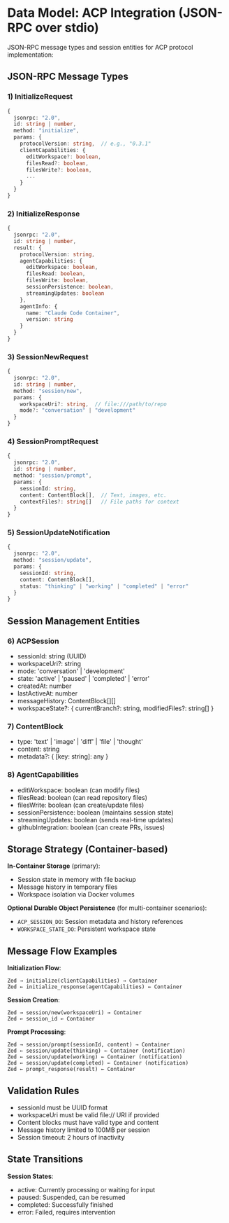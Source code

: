 # Data Model: ACP Integration (JSON-RPC over stdio)

JSON-RPC message types and session entities for ACP protocol implementation:

## JSON-RPC Message Types

### 1) InitializeRequest

```typescript
{
  jsonrpc: "2.0",
  id: string | number,
  method: "initialize",
  params: {
    protocolVersion: string,  // e.g., "0.3.1"
    clientCapabilities: {
      editWorkspace?: boolean,
      filesRead?: boolean,
      filesWrite?: boolean,
      ...
    }
  }
}
```

### 2) InitializeResponse

```typescript
{
  jsonrpc: "2.0",
  id: string | number,
  result: {
    protocolVersion: string,
    agentCapabilities: {
      editWorkspace: boolean,
      filesRead: boolean,
      filesWrite: boolean,
      sessionPersistence: boolean,
      streamingUpdates: boolean
    },
    agentInfo: {
      name: "Claude Code Container",
      version: string
    }
  }
}
```

### 3) SessionNewRequest

```typescript
{
  jsonrpc: "2.0",
  id: string | number,
  method: "session/new",
  params: {
    workspaceUri?: string,  // file:///path/to/repo
    mode?: "conversation" | "development"
  }
}
```

### 4) SessionPromptRequest

```typescript
{
  jsonrpc: "2.0",
  id: string | number,
  method: "session/prompt",
  params: {
    sessionId: string,
    content: ContentBlock[],  // Text, images, etc.
    contextFiles?: string[]   // File paths for context
  }
}
```

### 5) SessionUpdateNotification

```typescript
{
  jsonrpc: "2.0",
  method: "session/update",
  params: {
    sessionId: string,
    content: ContentBlock[],
    status: "thinking" | "working" | "completed" | "error"
  }
}
```

## Session Management Entities

### 6) ACPSession

- sessionId: string (UUID)
- workspaceUri?: string
- mode: 'conversation' | 'development'
- state: 'active' | 'paused' | 'completed' | 'error'
- createdAt: number
- lastActiveAt: number
- messageHistory: ContentBlock[][]
- workspaceState?: { currentBranch?: string, modifiedFiles?: string[] }

### 7) ContentBlock

- type: 'text' | 'image' | 'diff' | 'file' | 'thought'
- content: string
- metadata?: { [key: string]: any }

### 8) AgentCapabilities

- editWorkspace: boolean (can modify files)
- filesRead: boolean (can read repository files)
- filesWrite: boolean (can create/update files)
- sessionPersistence: boolean (maintains session state)
- streamingUpdates: boolean (sends real-time updates)
- githubIntegration: boolean (can create PRs, issues)

## Storage Strategy (Container-based)

**In-Container Storage** (primary):

- Session state in memory with file backup
- Message history in temporary files
- Workspace isolation via Docker volumes

**Optional Durable Object Persistence** (for multi-container scenarios):

- `ACP_SESSION_DO`: Session metadata and history references
- `WORKSPACE_STATE_DO`: Persistent workspace state

## Message Flow Examples

**Initialization Flow**:

```
Zed → initialize(clientCapabilities) → Container
Zed ← initialize_response(agentCapabilities) ← Container
```

**Session Creation**:

```
Zed → session/new(workspaceUri) → Container
Zed ← session_id ← Container
```

**Prompt Processing**:

```
Zed → session/prompt(sessionId, content) → Container
Zed ← session/update(thinking) ← Container (notification)
Zed ← session/update(working) ← Container (notification)
Zed ← session/update(completed) ← Container (notification)
Zed ← prompt_response(result) ← Container
```

## Validation Rules

- sessionId must be UUID format
- workspaceUri must be valid file:// URI if provided
- Content blocks must have valid type and content
- Message history limited to 100MB per session
- Session timeout: 2 hours of inactivity

## State Transitions

**Session States**:

- active: Currently processing or waiting for input
- paused: Suspended, can be resumed
- completed: Successfully finished
- error: Failed, requires intervention

